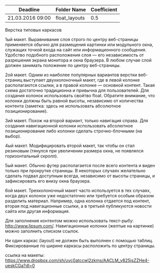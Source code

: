 Deadline         | Folder Name    | Coefficient
-----------------|----------------|---------------
21.03.2016 09:00 | float_layouts  | 0.5

Верстка типовых каркасов

1ый макет. Выравнивание слоя строго по центру веб-страницы применяется обычно для размещения картинки или модульного окна, служащих точкой входа на сайт или информационного сообщения. Удобство подобного расположения слоя — его независимость от разрешения экрана монитора и окна браузера. В любом случае слой должен занимать положение по центру веб-страницы.

2ой макет. Одним из наиболее популярных вариантов верстки веб-страниц выступает двухколоночный макет, где в левой колонке располагаются ссылки, а в правой колонке — основной контент. Такая схема достаточно традиционна и привычна для пользователей. Для создания колонок использовать свойтво float. Обратите внимание, что колонки должны быть равной высоты, независимо от количества контента (заметка: здесь не использовать абсолютное позиционирование).

3ий макет. Похож на второй вариант, только навигация справа. Для создания навигационной колонки использовать абсолютное позиционирование либо колонки сделать строчно-блочными (на выбор).

4ый макет. Модифицировать второй макет, так чтобы он стал резиновым (тянулся при увеличении размера окна, не появлялся горизонтальный скролл).

5ый макет. Обычно футер располагается после всего контента и виден только при прокрутке страницы. В некоторых случаях желательно сделать подвал доступным всегда, независимо от высоты страницы, и зафиксировать его внизу окна браузера.

6ой макет. Трехколоночный макет часто используется в тех случаях, когда двух колонок уже недостаточно или требуется особым образом разделить материал. Например, одна колонка отдается под контент, вторая под навигационные ссылки, а в третьей публикуются новости сайта или другая информация.

Для заполнения контентом можно использовать текст-рыбу: http://www.lipsum.com/. Навигационные колонки (желтые на картинке) можно заполнить списком ссылок.

Ни один каркас (layout) не должен быть выполнен с помощью таблиц.
Фиксированные по ширине каркасы расположить по центру страницы.


ссылка на макеты:
https://www.dropbox.com/sh/uvc0atccwl2zkms/AACLM_y825jsZZHe4-ueskCGa?dl=0
